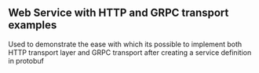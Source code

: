 ## Web Service with HTTP and GRPC transport examples

Used to demonstrate the ease with which its possible to implement both HTTP transport layer and GRPC transport after creating a service definition in protobuf
